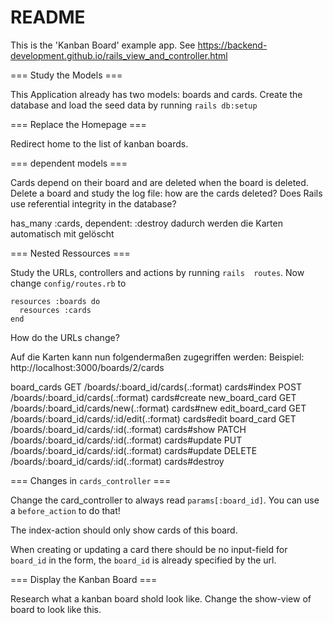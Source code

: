 # README

This is the 'Kanban Board' example app.
See https://backend-development.github.io/rails_view_and_controller.html

=== Study the Models ===

This Application already has two models: boards and cards.
Create the database and load the seed data by running
`rails db:setup`

=== Replace the Homepage === 

Redirect home to the list of kanban boards.

=== dependent models ===

Cards depend on their board and are deleted when the board
is deleted.  Delete a board and study the log file: how are the
cards deleted? Does Rails use referential integrity in the
database?

has_many :cards, dependent: :destroy
dadurch werden die Karten automatisch mit gelöscht

=== Nested Ressources === 

Study the URLs, controllers and actions by running `rails 
routes`. Now change `config/routes.rb` to 

    resources :boards do
      resources :cards
    end

How do the URLs change?

Auf die Karten kann nun folgendermaßen zugegriffen werden:
Beispiel: http://localhost:3000/boards/2/cards

board_cards GET    /boards/:board_id/cards(.:format)          cards#index
                POST   /boards/:board_id/cards(.:format)          cards#create
 new_board_card GET    /boards/:board_id/cards/new(.:format)      cards#new
edit_board_card GET    /boards/:board_id/cards/:id/edit(.:format) cards#edit
     board_card GET    /boards/:board_id/cards/:id(.:format)      cards#show
                PATCH  /boards/:board_id/cards/:id(.:format)      cards#update
                PUT    /boards/:board_id/cards/:id(.:format)      cards#update
                DELETE /boards/:board_id/cards/:id(.:format)      cards#destroy


=== Changes in `cards_controller` ===

Change the card_controller to
always read `params[:board_id]`.  You can use
a `before_action` to do that!

The index-action should
only show cards of this board.  

When creating or updating a card
there should be no input-field for `board_id` in the form,
the `board_id` is already specified by the url.


=== Display the Kanban Board ===

Research what a kanban board shold look like.
Change the show-view of board to look like this.





